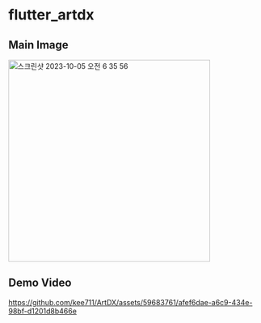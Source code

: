 # flutter_artdx

## Main Image

<img width="399" alt="스크린샷 2023-10-05 오전 6 35 56" src="https://github.com/kee711/ArtDX/assets/59683761/7efc87cd-e631-4380-9872-a2908b8cd6f6">

## Demo Video

https://github.com/kee711/ArtDX/assets/59683761/afef6dae-a6c9-434e-98bf-d1201d8b466e

